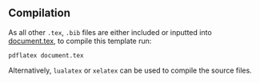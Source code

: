 ## Compilation

As all other `.tex`, `.bib` files are either included or inputted into [document.tex](document.tex), to compile this template run:

```
pdflatex document.tex
```

Alternatively, `lualatex` or `xelatex` can be used to compile the source files.
